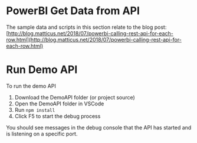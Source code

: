# PowerBI Get Data from API

The sample data and scripts in this section relate to the blog post: [http://blog.matticus.net/2018/07/powerbi-calling-rest-api-for-each-row.html](http://blog.matticus.net/2018/07/powerbi-calling-rest-api-for-each-row.html)

# Run Demo API
To run the demo API

1. Download the DemoAPI folder (or project source)
1. Open the DemoAPI folder in VSCode
1. Run `npm install`
1. Click F5 to start the debug process

You should see messages in the debug console that the API has started and is listening on a specific port.
